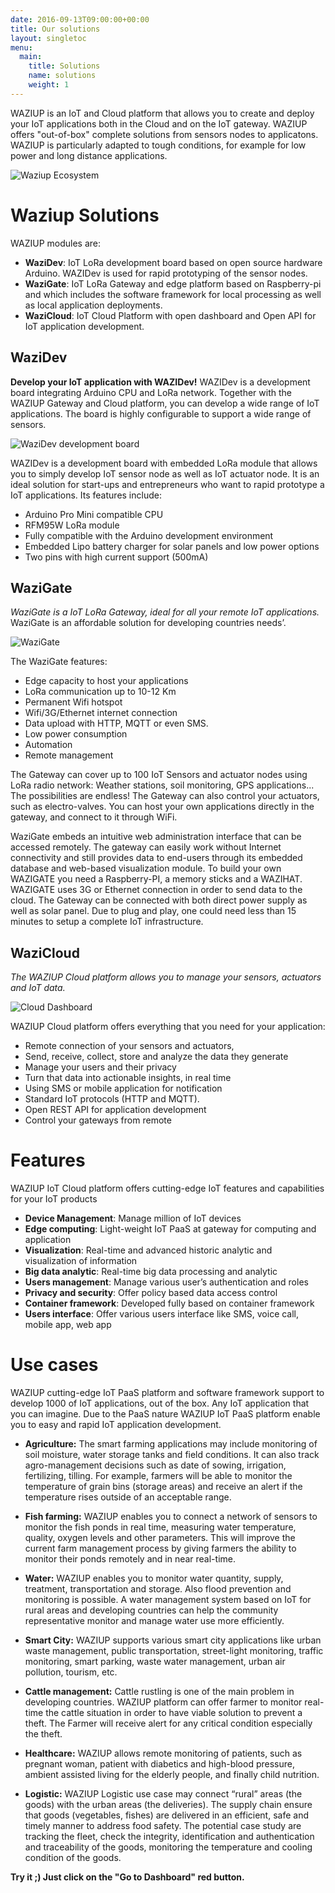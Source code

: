```yaml
---
date: 2016-09-13T09:00:00+00:00
title: Our solutions 
layout: singletoc
menu:
  main:
    title: Solutions
    name: solutions
    weight: 1
---
```


WAZIUP is an IoT and Cloud platform that allows you to create and deploy your IoT applications both in the Cloud and on the IoT gateway.
WAZIUP offers "out-of-box" complete solutions from sensors nodes to applicatons. WAZIUP is particularly adapted to tough conditions, for example for low power and long distance applications. 

![Waziup Ecosystem](./images/ecosys.png)


Waziup Solutions 
================

WAZIUP modules are: 

- **WaziDev**: IoT LoRa development board based on open source hardware Arduino.  WAZIDev is used for rapid prototyping of the sensor nodes.
- **WaziGate**: IoT LoRa Gateway and edge platform based on Raspberry-pi and which includes the software framework for local processing as well as local application deployments. 
- **WaziCloud**: IoT Cloud Platform with open dashboard and Open API for IoT application development. 


WaziDev
-------

**Develop your IoT application with WAZIDev!**
WAZIDev is a development board integrating Arduino CPU and LoRa network.
Together with the WAZIUP Gateway and Cloud platform, you can develop a wide range of IoT applications.
The board is highly configurable to support a wide range of sensors.

![WaziDev development board](images/WaziDev.jpg)

WAZIDev is a development board with embedded LoRa module that allows you to simply develop IoT sensor node as well as IoT actuator node. 
It is an ideal solution for start-ups and entrepreneurs who want to rapid prototype a IoT applications.
Its features include:

- Arduino Pro Mini compatible CPU
- RFM95W LoRa module
- Fully compatible with the Arduino development environment
- Embedded Lipo battery charger for solar panels and low power options
- Two pins with high current support (500mA)


WaziGate
--------


*WaziGate is a IoT LoRa Gateway, ideal for all your remote IoT applications.*
WaziGate is an affordable solution for developing countries needs’.

![WaziGate](images/wazigate.jpg)

The WaziGate features:

- Edge capacity to host your applications
- LoRa communication up to 10-12 Km
- Permanent Wifi hotspot
- Wifi/3G/Ethernet internet connection
- Data upload with HTTP, MQTT or even SMS.
- Low power consumption
- Automation
- Remote management

The Gateway can cover up to 100 IoT Sensors and actuator nodes using LoRa radio network: Weather stations, soil monitoring, GPS applications... The possibilities are endless!
The Gateway can also control your actuators, such as electro-valves.
You can host your own applications directly in the gateway, and connect to it through WiFi.


WaziGate embeds an intuitive web administration interface that can be accessed remotely.
The gateway can easily work without Internet connectivity and still provides data to end-users through its embedded database and web-based visualization module.
To build your own WAZIGATE you need a Raspberry-PI, a memory sticks and a WAZIHAT. WAZIGATE uses 3G or Ethernet connection in order to send data to the cloud.
The Gateway can be connected with both direct power supply as well as solar panel.
Due to plug and play, one could need less than 15 minutes to setup a complete IoT infrastructure.


WaziCloud
---------


*The WAZIUP Cloud platform allows you to manage your sensors, actuators and IoT data.*

![Cloud Dashboard](images/dashboard.png)

WAZIUP Cloud platform offers everything that you need for your application: 

- Remote connection of your sensors and actuators, 
- Send, receive, collect, store and analyze the data they generate 
- Manage your users and their privacy 
- Turn that data into actionable insights, in real time
- Using SMS or mobile application for notification 
- Standard IoT protocols (HTTP and MQTT).
- Open REST API for application development 
- Control your gateways from remote

Features
========

WAZIUP IoT Cloud platform offers cutting-edge IoT features and capabilities for your IoT products

- **Device Management**: Manage million of IoT devices
- **Edge computing**: Light-weight IoT PaaS at gateway for computing and application
- **Visualization**: Real-time and advanced historic analytic and visualization of information
- **Big data analytic**: Real-time big data processing and analytic 
- **Users management**: Manage various user’s authentication and roles 
- **Privacy and security**: Offer policy based data access control 
- **Container framework**: Developed fully based on container framework 
- **Users interface**:  Offer various users interface like SMS, voice call, mobile app, web app

Use cases
=========

WAZIUP cutting-edge IoT PaaS platform and software framework support to develop 1000 of IoT applications, out of the box.
Any IoT application that you can imagine.
Due to the PaaS nature WAZIUP IoT PaaS platform enable you to easy and rapid IoT application development.
 
- **Agriculture:** The smart farming applications may include monitoring of soil moisture, water storage tanks and field conditions.
It can also track agro-management decisions such as date of sowing, irrigation, fertilizing, tilling.
For example, farmers will be able to monitor the temperature of grain bins (storage areas) and receive an alert if the temperature rises outside of an acceptable range. 

- **Fish farming:** WAZIUP enables you to connect a network of sensors to monitor the fish ponds in real time, measuring water temperature, quality, oxygen levels and other parameters.
This will improve the current farm management process by giving farmers the ability to monitor their ponds remotely and in near real-time. 

- **Water:** WAZIUP enables you to monitor water quantity, supply, treatment, transportation and storage. Also flood prevention and monitoring is possible.
A water management system based on IoT for rural areas and developing countries can help the community representative monitor and manage water use more efficiently.

- **Smart City:** WAZIUP supports various smart city applications like urban waste management, public transportation, street-light monitoring, traffic monitoring, smart parking, waste water management, urban air pollution, tourism, etc. 

- **Cattle management:** Cattle rustling is one of the main problem in developing countries.
WAZIUP platform can offer farmer to monitor real-time the cattle situation in order to have viable solution to prevent a theft.
The Farmer will receive alert for any critical condition especially the theft. 

- **Healthcare:** WAZIUP allows remote monitoring of patients, such as pregnant woman, patient with diabetics and high-blood pressure, ambient assisted living for the elderly people, and finally child nutrition. 

- **Logistic:** WAZIUP Logistic use case may connect “rural” areas (the goods) with the urban areas (the deliveries).
The supply chain ensure that goods (vegetables, fishes) are delivered in an efficient, safe and timely manner to address food safety.
The potential case study are tracking the fleet, check the integrity, identification and authentication and traceability of the goods, monitoring the temperature and cooling condition of the goods.



**Try it ;) Just click on the "Go to Dashboard" red button.**


